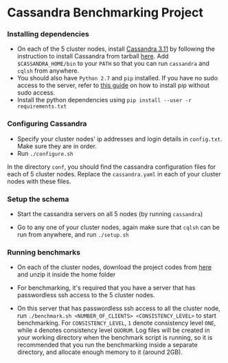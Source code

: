 

# Cassandra Benchmarking Project

### Installing dependencies

- On each of the 5 cluster nodes, install [Cassandra 3.11](http://www.apache.org/dyn/closer.lua/cassandra/3.11.1/apache-cassandra-3.11.1-bin.tar.gz)
 by following the instruction to install Cassandra from tarball [here](http://cassandra.apache.org/doc/latest/getting_started/installing.html#installation-from-binary-tarball-files). Add `$CASSANDRA_HOME/bin` to your `PATH` so that you can run `cassandra` and `cqlsh` from anywhere.
- You should also have `Python 2.7` and `pip` installed. If you have no sudo access to the server, refer to [this guide](https://gist.github.com/saurabhshri/46e4069164b87a708b39d947e4527298) on how to install pip without sudo access.
- Install the python dependencies using `pip install --user -r requirements.txt`

### Configuring Cassandra

- Specify your cluster nodes' ip addresses and login details in `config.txt`. Make sure they are in order.
- Run `./configure.sh`

In the directory `conf`, you should find the cassandra configuration files for each of 5 cluster nodes. Replace the `cassandra.yaml`
in each of your cluster nodes with these files.

### Setup the schema

- Start the cassandra servers on all 5 nodes (by running `cassandra`)

- Go to any one of your cluster nodes, again make sure that `cqlsh` can be run from anywhere, and run `./setup.sh`

### Running benchmarks

- On each of the cluster nodes, download the project codes from [here](https://github.com/DoNguyenDung93/TransactionSystem/archive/master.zip) and unzip it inside the home folder

- For benchmarking, it's required that you have a server that has passwordless ssh access to the 5 cluster nodes.

- On this server that has passwordless ssh access to all the cluster node, run `./benchmark.sh <NUMBER_OF_CLIENTS> <CONSISTENCY_LEVEL>` to start benchmarking. For `CONSISTENCY_LEVEL`, `1` denote consistency 
level `ONE`, while `4` denotes consistency level `QUORUM`. Log files will be created in your working directory when the benchmark script is running, so it is recommended that you run
the benchmarking inside a separate directory, and allocate enough memory to it (around 2GB).
